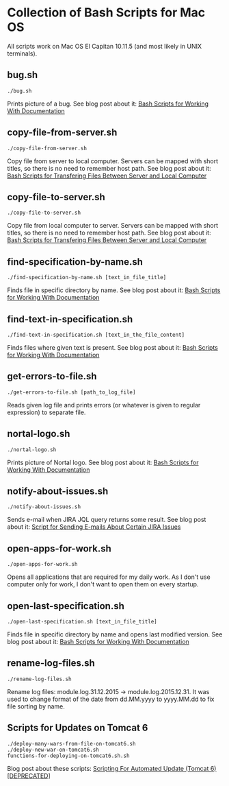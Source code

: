 # Collection of Bash Scripts for Mac OS

All scripts work on Mac OS El Capitan 10.11.5 (and most likely in UNIX terminals).

## bug.sh
    ./bug.sh
Prints picture of a bug. See blog post about it: [Bash Scripts for Working With Documentation](http://ivanova-irina.blogspot.com.ee/2015/09/bash-scripts-for-working-with.html)

## copy-file-from-server.sh
    ./copy-file-from-server.sh
Copy file from server to local computer. Servers can be mapped with short titles, so there is no need to remember host path. See blog post about it: [Bash Scripts for Transfering Files Between Server and Local Computer](http://ivanova-irina.blogspot.com.ee/2016/06/bash-scripts-for-transfering-files.html)

## copy-file-to-server.sh
    ./copy-file-to-server.sh
Copy file from local computer to server. Servers can be mapped with short titles, so there is no need to remember host path. See blog post about it: [Bash Scripts for Transfering Files Between Server and Local Computer](http://ivanova-irina.blogspot.com.ee/2016/06/bash-scripts-for-transfering-files.html)

## find-specification-by-name.sh
    ./find-specification-by-name.sh [text_in_file_title]
Finds file in specific directory by name. See blog post about it: [Bash Scripts for Working With Documentation](http://ivanova-irina.blogspot.com.ee/2015/09/bash-scripts-for-working-with.html)

## find-text-in-specification.sh
    ./find-text-in-specification.sh [text_in_the_file_content]
Finds files where given text is present. See blog post about it: [Bash Scripts for Working With Documentation](http://ivanova-irina.blogspot.com.ee/2015/09/bash-scripts-for-working-with.html)

## get-errors-to-file.sh
    ./get-errors-to-file.sh [path_to_log_file]
Reads given log file and prints errors (or whatever is given to regular expression) to separate file.

## nortal-logo.sh
    ./nortal-logo.sh
Prints picture of Nortal logo. See blog post about it: [Bash Scripts for Working With Documentation](http://ivanova-irina.blogspot.com.ee/2015/09/bash-scripts-for-working-with.html)

## notify-about-issues.sh
    ./notify-about-issues.sh
Sends e-mail when JIRA JQL query returns some result. See blog post about it: [Script for Sending E-mails About Certain JIRA Issues](http://ivanova-irina.blogspot.com.ee/2016/06/script-for-sending-e-mails-about.html)

## open-apps-for-work.sh
    ./open-apps-for-work.sh
Opens all applications that are required for my daily work. As I don't use computer only for work, I don't want to open them on every startup.

## open-last-specification.sh
    ./open-last-specification.sh [text_in_file_title]
Finds file in specific directory by name and opens last modified version. See blog post about it: [Bash Scripts for Working With Documentation](http://ivanova-irina.blogspot.com.ee/2015/09/bash-scripts-for-working-with.html)

## rename-log-files.sh
    ./rename-log-files.sh
Rename log files: module.log.31.12.2015 -> module.log.2015.12.31. It was used to change format of the date from dd.MM.yyyy to yyyy.MM.dd to fix file sorting by name.

## Scripts for Updates on Tomcat 6
    ./deploy-many-wars-from-file-on-tomcat6.sh
    ./deploy-new-war-on-tomcat6.sh
    functions-for-deploying-on-tomcat6.sh.sh

Blog post about these scripts: [Scripting For Automated Update (Tomcat 6) [DEPRECATED]](http://ivanova-irina.blogspot.com.ee/2014/09/scripting-for-automated-update-tomcat-6.html)
